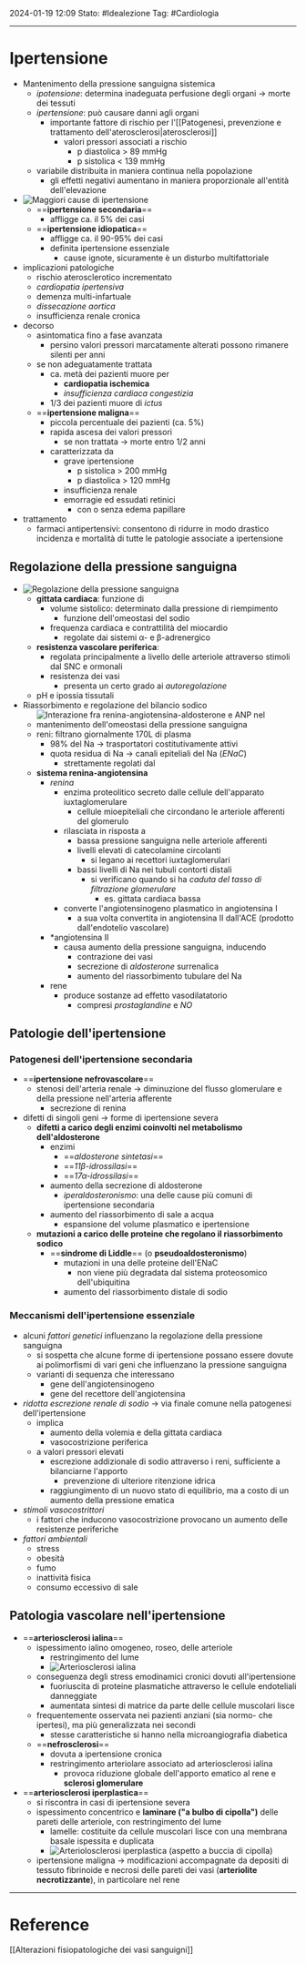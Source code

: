 2024-01-19 12:09
Stato: #Idealezione 
Tag: #Cardiologia 

---
# Ipertensione
- Mantenimento della pressione sanguigna sistemica
	- *ipotensione*: determina inadeguata perfusione degli organi → morte dei tessuti
	- *ipertensione*: può causare danni agli organi
		- importante fattore di rischio per l'[[Patogenesi, prevenzione e trattamento dell'aterosclerosi|aterosclerosi]]
			- valori pressori associati a rischio
				- p diastolica > 89 mmHg
				- p sistolica < 139 mmHg
	- variabile distribuita in maniera continua nella popolazione
		- gli effetti negativi aumentano in maniera proporzionale all'entità dell'elevazione
- ![Maggiori cause di ipertensione](https://i.imgur.com/t5RjzsW.png)
	- ==**ipertensione secondaria**==
		- affligge ca. il 5% dei casi
	- ==**ipertensione idiopatica**==
		- affligge ca. il 90-95% dei casi
		- definita ipertensione essenziale
			- cause ignote, sicuramente è un disturbo multifattoriale
- implicazioni patologiche
	- rischio aterosclerotico incrementato
	- *cardiopatia ipertensiva*
	- demenza multi-infartuale
	- *dissecazione aortica*
	- insufficienza renale cronica
- decorso
	- asintomatica fino a fase avanzata
		- persino valori pressori marcatamente alterati possono rimanere silenti per anni
	- se non adeguatamente trattata
		- ca. metà dei pazienti muore per
			- **cardiopatia ischemica**
			- *insufficienza cardiaca congestizia*
		- 1/3 dei pazienti muore di *ictus*
	- ==**ipertensione maligna**==
		- piccola percentuale dei pazienti (ca. 5%)
		- rapida ascesa dei valori pressori
			- se non trattata → morte entro 1/2 anni
		- caratterizzata da
			- grave ipertensione
				- p sistolica > 200 mmHg
				- p diastolica > 120 mmHg
			- insufficienza renale
			- emorragie ed essudati retinici
				- con o senza edema papillare
- trattamento
	- farmaci antipertensivi: consentono di ridurre in modo drastico incidenza e mortalità di tutte le patologie associate a ipertensione
## Regolazione della pressione sanguigna
- ![Regolazione della pressione sanguigna](https://i.imgur.com/0PXQFF1.jpg)
	- **gittata cardiaca**: funzione di
		- volume sistolico: determinato dalla pressione di riempimento
			- funzione dell'omeostasi del sodio
		- frequenza cardiaca e contrattilità del miocardio
			- regolate dai sistemi α- e β-adrenergico
	- **resistenza vascolare periferica**:
		- regolata principalmente a livello delle arteriole attraverso stimoli dal SNC e ormonali
		- resistenza dei vasi
			- presenta un certo grado ai *autoregolazione*
	- pH e ipossia tissutali
- Riassorbimento e regolazione del bilancio sodico
	- ![Interazione fra renina-angiotensina-aldosterone e ANP nel mantenimento dell'omeostasi della pressione sanguigna](https://i.imgur.com/cOKsegF.png)
	- reni: filtrano giornalmente 170L di plasma
		- 98% del Na → trasportatori costitutivamente attivi
		- quota residua di Na → canali epiteliali del Na (*ENaC*)
			- strettamente regolati dal
	- **sistema renina-angiotensina**
		- *renina*
			- enzima proteolitico secreto dalle cellule dell'apparato iuxtaglomerulare
				- cellule mioepiteliali che circondano le arteriole afferenti del glomerulo
			- rilasciata in risposta a
				- bassa pressione sanguigna nelle arteriole afferenti
				- livelli elevati di catecolamine circolanti
					- si legano ai recettori iuxtaglomerulari
				- bassi livelli di Na nei tubuli contorti distali
					- si verificano quando si ha *caduta del tasso di filtrazione glomerulare*
						- es. gittata cardiaca bassa
			- converte l'angiotensinogeno plasmatico in angiotensina I
				- a sua volta convertita in angiotensina II dall'ACE (prodotto dall'endotelio vascolare)
		- *angiotensina II
			- causa aumento della pressione sanguigna, inducendo
				- contrazione dei vasi
				- secrezione di *aldosterone* surrenalica
				- aumento del riassorbimento tubulare del Na
		- rene
			- produce sostanze ad effetto vasodilatatorio
				- compresi *prostaglandine* e *NO*
## Patologie dell'ipertensione
### Patogenesi dell'ipertensione secondaria
- ==**ipertensione nefrovascolare**==
	- stenosi dell'arteria renale → diminuzione del flusso glomerulare e della pressione nell'arteria afferente
		- secrezione di renina
- difetti di singoli geni → forme di ipertensione severa
	- **difetti a carico degli enzimi coinvolti nel metabolismo dell'aldosterone**
		- enzimi
			- ==*aldosterone sintetasi*==
			- ==*11β-idrossilasi*==
			- ==*17α-idrossilasi*==
		- aumento della secrezione di aldosterone
			- *iperaldosteronismo*: una delle cause più comuni di ipertensione secondaria
		- aumento del riassorbimento di sale a acqua
			- espansione del volume plasmatico e ipertensione
	- **mutazioni a carico delle proteine che regolano il riassorbimento sodico**
		- ==**sindrome di Liddle**== (o **pseudoaldosteronismo**)
			- mutazioni in una delle proteine dell'ENaC
				- non viene più degradata dal sistema proteosomico dell'ubiquitina
			- aumento del riassorbimento distale di sodio
### Meccanismi dell'ipertensione essenziale
- alcuni *fattori genetici* influenzano la regolazione della pressione sanguigna
	- si sospetta che alcune forme di ipertensione possano essere dovute ai polimorfismi di vari geni che influenzano la pressione sanguigna
	- varianti di sequenza che interessano
		- gene dell'angiotensinogeno
		- gene del recettore dell'angiotensina
- *ridotta escrezione renale di sodio* → via finale comune nella patogenesi dell'ipertensione
	- implica
		- aumento della volemia e della gittata cardiaca
		- vasocostrizione periferica
	- a valori pressori elevati
		- escrezione addizionale di sodio attraverso i reni, sufficiente a bilanciarne l'apporto
			- prevenzione di ulteriore ritenzione idrica
		- raggiungimento di un nuovo stato di equilibrio, ma a costo di un aumento della pressione ematica
- *stimoli vasocostrittori*
	- i fattori che inducono vasocostrizione provocano un aumento delle resistenze periferiche
- *fattori ambientali*
	- stress
	- obesità
	- fumo
	- inattività fisica
	- consumo eccessivo di sale
## Patologia vascolare nell'ipertensione
- ==**arteriosclerosi ialina**==
	- ispessimento ialino omogeneo, roseo, delle arteriole
		- restringimento del lume
		- ![Arteriosclerosi ialina](https://i.imgur.com/Xt5QAvF.png)
	- conseguenza degli stress emodinamici cronici dovuti all'ipertensione
		- fuoriuscita di proteine plasmatiche attraverso le cellule endoteliali danneggiate
		- aumentata sintesi di matrice da parte delle cellule muscolari lisce
	- frequentemente osservata nei pazienti anziani (sia normo- che ipertesi), ma più generalizzata nei secondi
		- stesse caratteristiche si hanno nella microangiografia diabetica
	- ==**nefrosclerosi**==
		- dovuta a ipertensione cronica
		- restringimento arteriolare associato ad arteriosclerosi ialina
			- provoca riduzione globale dell'apporto ematico al rene e **sclerosi glomerulare**
- ==**arteriosclerosi iperplastica**==
	- si riscontra in casi di ipertensione severa
	- ispessimento concentrico e **laminare ("a bulbo di cipolla")** delle pareti delle arteriole, con restringimento del lume
		- lamelle: costituite da cellule muscolari lisce con una membrana basale ispessita e duplicata
		- ![Arteriolosclerosi iperplastica (aspetto a buccia di cipolla)](https://i.imgur.com/KkMobvr.png)
	- ipertensione maligna → modificazioni accompagnate da depositi di tessuto fibrinoide e necrosi delle pareti dei vasi (**arteriolite necrotizzante**), in particolare nel rene







---
# Reference
[[Alterazioni fisiopatologiche dei vasi sanguigni]]
